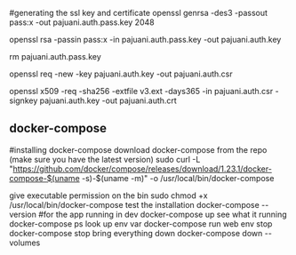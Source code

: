 #generating the ssl key and certificate
openssl genrsa -des3 -passout pass:x -out pajuani.auth.pass.key 2048

openssl rsa -passin pass:x -in pajuani.auth.pass.key -out pajuani.auth.key

rm pajuani.auth.pass.key

openssl req -new -key pajuani.auth.key -out pajuani.auth.csr

openssl x509 -req -sha256 -extfile v3.ext -days365 -in pajuani.auth.csr -signkey pajuani.auth.key -out pajuani.auth.crt

## docker-compose 

#installing docker-compose
download docker-compose from the repo (make sure you have the latest version)
    sudo curl -L "https://github.com/docker/compose/releases/download/1.23.1/docker-compose-$(uname -s)-$(uname -m)" -o /usr/local/bin/docker-compose

give executable permission on the bin
    sudo chmod +x /usr/local/bin/docker-compose
test the installation
    docker-compose --version
#for the app
running in dev
    docker-compose up
see what it running 
    docker-compose ps
look up env var
    docker-compose run web env
stop 
    docker-compose stop
bring everything down
    docker-compose down --volumes